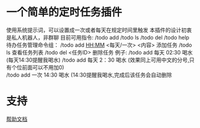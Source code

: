 # 一个简单的定时任务插件

使用系统提示词，可以设置成一次或者每天在规定时间里触发
本插件的设计初衷是私人机器人，非群聊
目前可用指令:
/todo add
/todo ls
/todo del
/todo help
待办任务管理命令组：
            /todo add <HH:MM> <每天/一次> <内容> 添加任务
            /todo ls 查看任务列表
            /todo del <任务ID> 删除任务
        例子:
            /todo add 每天 02:30 喝水 (每天14:30提醒我喝水)
            /todo add 每天 2：30 喝水 (效果同上可用中文的分号,只有个位前面可以不用加0)                     
            /todo add 一次 14:30 喝水 (14:30提醒我喝水,完成后该任务会自动删除

# 支持

[帮助文档](https://astrbot.soulter.top/center/docs/%E5%BC%80%E5%8F%91/%E6%8F%92%E4%BB%B6%E5%BC%80%E5%8F%91/
)

